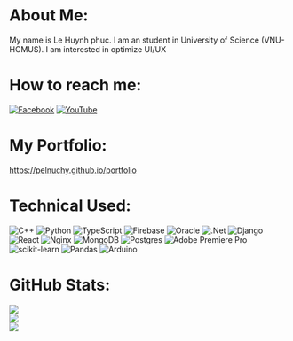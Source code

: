 # About Me:

My name is Le Huynh phuc. I am an student in University of Science (VNU-HCMUS). I am interested in optimize UI/UX

# How to reach me:

[![Facebook](https://img.shields.io/badge/Facebook-%231877F2.svg?logo=Facebook&logoColor=white)](https://facebook.com/pelnuchy) [![YouTube](https://img.shields.io/badge/YouTube-%23FF0000.svg?logo=YouTube&logoColor=white)](https://youtube.com/@huynhphucle)

# My Portfolio:

https://pelnuchy.github.io/portfolio

# Technical Used:

![C++](https://img.shields.io/badge/c++-%2300599C.svg?style=flat&logo=c%2B%2B&logoColor=white) ![Python](https://img.shields.io/badge/python-3670A0?style=flat&logo=python&logoColor=ffdd54) ![TypeScript](https://img.shields.io/badge/typescript-%23007ACC.svg?style=flat&logo=typescript&logoColor=white) ![Firebase](https://img.shields.io/badge/firebase-%23039BE5.svg?style=flat&logo=firebase) ![Oracle](https://img.shields.io/badge/Oracle-F80000?style=flat&logo=oracle&logoColor=white) ![.Net](https://img.shields.io/badge/.NET-5C2D91?style=flat&logo=.net&logoColor=white) ![Django](https://img.shields.io/badge/django-%23092E20.svg?style=flat&logo=django&logoColor=white) ![React](https://img.shields.io/badge/react-%2320232a.svg?style=flat&logo=react&logoColor=%2361DAFB) ![Nginx](https://img.shields.io/badge/nginx-%23009639.svg?style=flat&logo=nginx&logoColor=white) ![MongoDB](https://img.shields.io/badge/MongoDB-%234ea94b.svg?style=flat&logo=mongodb&logoColor=white) ![Postgres](https://img.shields.io/badge/postgres-%23316192.svg?style=flat&logo=postgresql&logoColor=white) ![Adobe Premiere Pro](https://img.shields.io/badge/Adobe%20Premiere%20Pro-9999FF.svg?style=flat&logo=Adobe%20Premiere%20Pro&logoColor=white) ![scikit-learn](https://img.shields.io/badge/scikit--learn-%23F7931E.svg?style=flat&logo=scikit-learn&logoColor=white) ![Pandas](https://img.shields.io/badge/pandas-%23150458.svg?style=flat&logo=pandas&logoColor=white) ![Arduino](https://img.shields.io/badge/-Arduino-00979D?style=flat&logo=Arduino&logoColor=white)

# GitHub Stats:

![](https://github-readme-stats.vercel.app/api?username=pelnuchy&theme=radical&hide_border=true&include_all_commits=true&count_private=true)<br/>
![](https://github-readme-streak-stats.herokuapp.com/?user=pelnuchy&theme=radical&hide_border=true)<br/>
![](https://github-readme-stats.vercel.app/api/top-langs/?username=pelnuchy&theme=radical&hide_border=true&include_all_commits=true&count_private=true&layout=compact)
